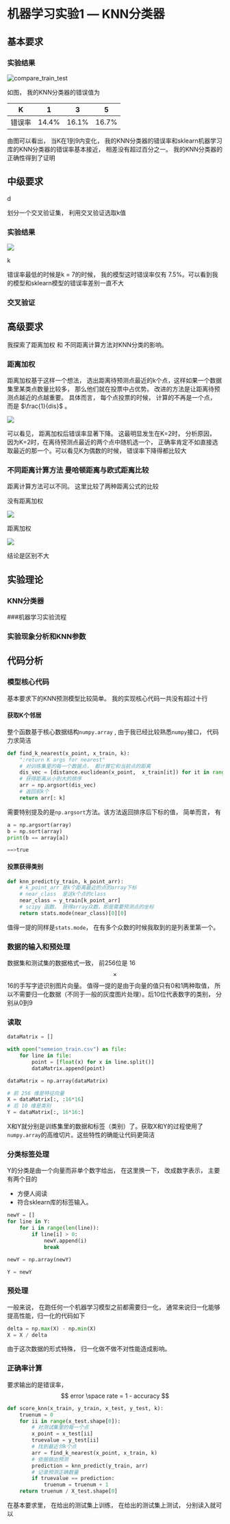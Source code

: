 # 机器学习实验1 — KNN分类器

## 基本要求

### 实验结果

![compare_train_test](/Users/acat/PycharmProjects/ML/001/ML/compare_train_test.png)

如图， 我的KNN分类器的错误值为

| K      | 1     | 3     | 5     |
| ------ | ----- | ----- | ----- |
| 错误率 | 14.4% | 16.1% | 16.7% |

由图可以看出， 当K在1到9内变化， 我的KNN分类器的错误率和sklearn机器学习库的KNN分类器的错误率基本接近， 相差没有超过百分之一。 我的KNN分类器的正确性得到了证明



## 中级要求

d

划分一个交叉验证集， 利用交叉验证选取k值

### 实验结果

![](/Users/acat/PycharmProjects/ML/001/ML/compare_X_train.png)

k

错误率最低的时候是k = 7的时候， 我的模型这时错误率仅有 7.5%。可以看到我的模型和sklearn模型的错误率差别一直不大



### 交叉验证





## 高级要求

我探索了距离加权 和 不同距离计算方法对KNN分类的影响。 



### 距离加权

距离加权基于这样一个想法， 选出距离待预测点最近的k个点，这样如果一个数据集里某类点数量比较多， 那么他们就在投票中占优势。 改进的方法是让距离待预测点越近的点越重要。 具体而言， 每个点投票的时候， 计算的不再是一个点， 而是 $\frac{1}{dis}$ 。 

![](/Users/acat/PycharmProjects/ML/001/ML/compare_weight_train_text.png)

可以看见， 距离加权后错误率显著下降。 这最明显发生在K=2时， 分析原因， 因为K=2时，在离待预测点最近的两个点中随机选一个， 正确率肯定不如直接选取最近的那一个。可以看见K为偶数的时候， 错误率下降得都比较大

### 不同距离计算方法 曼哈顿距离与欧式距离比较

距离计算方法可以不同。 这里比较了两种距离公式的比较

没有距离加权

![](/Users/acat/PycharmProjects/ML/001/ML/compare_dis_cal_train_text.png)

距离加权

![](/Users/acat/PycharmProjects/ML/001/ML/compare_dis_cal_train_text_dis.png)

结论是区别不大



## 实验理论

### KNN分类器

###机器学习实验流程

### 实验现象分析和KNN参数





## 代码分析

### 模型核心代码

基本要求下的KNN预测模型比较简单。 我的实现核心代码一共没有超过十行

#### 获取K个邻居

整个函数基于核心数据结构`numpy.array` , 由于我已经比较熟悉`numpy`接口， 代码力求简洁

~~~python
def find_k_nearest(x_point, x_train, k):
    ":return K args for nearest"
    # 对训练集里的每一个数据点， 都计算它和当前点的距离 
    dis_vec = [distance.euclidean(x_point,  x_train[it]) for it in range(x_train.shape[0])]
    # 获得距离从小到大的排序
    arr = np.argsort(dis_vec)
    # 返回前k个
    return arr[: k]
~~~

需要特别提及的是`np.argsort`方法。该方法返回排序后下标的值， 简单而言， 有

~~~python
a = np.argsort(array)
b = np.sort(array)
print(b == array[a])

==>true
~~~

#### 投票获得类别

~~~python
def knn_predict(y_train, k_point_arr):
    # k_point_arr 是k个距离最近的点的array下标
    # near_class  是这k个点的class
    near_class = y_train[k_point_arr]
    # scipy 函数， 获得array众数，即是需要预测点的坐标
    return stats.mode(near_class)[0][0]
~~~

值得一提的同样是`stats.mode`， 在有多个众数的时候我取到的是列表里第一个。



### 数据的输入和预处理

数据集和测试集的数据格式一致， 前256位是 16 $$\times$$ 16的手写字迹识别图片向量。 值得一提的是由于向量的值只有0和1两种取值， 所以不需要归一化数据（不同于一般的灰度图片处理）。后10位代表数字的类别， 分别从0到9

### 读取

~~~python
dataMatrix = []

with open("semeion_train.csv") as file:
    for line in file:
        point = [float(x) for x in line.split()]
        dataMatrix.append(point)

dataMatrix = np.array(dataMatrix)

# 前 256 维是特征向量
X = dataMatrix[:, :16*16]
# 后 10 维是类别
Y = dataMatrix[:, 16*16:]
~~~

X和Y就分别是训练集里的数据和标签（类别）了。获取X和Y的过程使用了`numpy.array`的高维切片。这些特性的确能让代码更简洁 

### 分类标签处理

Y的分类是由一个向量而非单个数字给出， 在这里换一下， 改成数字表示， 主要有两个目的

* 方便人阅读
* 符合sklearn库的标签输入。 

~~~python
newY = []
for line in Y:
    for i in range(len(line)):
        if line[i] > 0:
            newY.append(i)
            break

newY = np.array(newY)

Y = newY
~~~





### 预处理

一般来说， 在跑任何一个机器学习模型之前都需要归一化， 通常来说归一化能够提高性能，归一化的代码如下

```python
delta = np.max(X) - np.min(X)
X = X / delta
```

由于这次数据的形式特殊， 归一化做不做不对性能造成影响。 



### 正确率计算

要求输出的是错误率， 
$$
error \space rate = 1 - accuracy
$$


~~~python
def score_knn(x_train, y_train, x_test, y_test, k):
    truenum = 0
    for ii in range(x_test.shape[0]):
        # 对测试集里的每一个点
        x_point = x_test[ii]
        truevalue = y_test[ii]
        # 找到最近邻k个点
        arr = find_k_nearest(x_point, x_train, k)
        # 依据做出预测
        prediction = knn_predict(y_train, arr)
        # 记录预测正确数量
        if truevalue == prediction:
            truenum = truenum + 1
    return truenum / X_test.shape[0]
~~~

在基本要求里， 在给出的测试集上训练， 在给出的测试集上测试， 分别读入就可以



















































































































































































































































 
